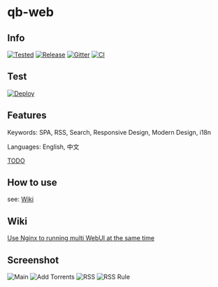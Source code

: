 # qb-web
## Info
[![Tested](https://img.shields.io/badge/Tested-qBittorrent%20≥%20v4.2.5-brightgreen)](#)
[![Release](https://img.shields.io/github/v/release/CzBiX/qb-web?include_prereleases)](https://github.com/CzBiX/qb-web/releases/latest)
[![Gitter](https://badges.gitter.im/qb-web/community.svg)](https://gitter.im/qb-web/community?utm_source=badge&utm_medium=badge&utm_campaign=pr-badge)
[![CI](https://github.com/CzBiX/qb-web/workflows/CI/badge.svg)](https://github.com/CzBiX/qb-web/actions)

## Test

[![Deploy](https://www.herokucdn.com/deploy/button.svg)](https://heroku.com/deploy)

## Features
Keywords: SPA, RSS, Search, Responsive Design, Modern Design, i18n

Languages: English, 中文

[TODO](https://github.com/CzBiX/qb-web/projects/2)

## How to use
see: [Wiki](https://github.com/CzBiX/qb-web/wiki/How-to-use)

## Wiki

[Use Nginx to running multi WebUI at the same time](https://github.com/CzBiX/qb-web/wiki/Use-Nginx-to-running-multi-WebUI-at-the-same-time)

## Screenshot

![Main](./screenshot/main.png)
![Add Torrents](./screenshot/add-torrents.png)
![RSS](./screenshot/rss.png)
![RSS Rule](./screenshot/rss-rule.png)
